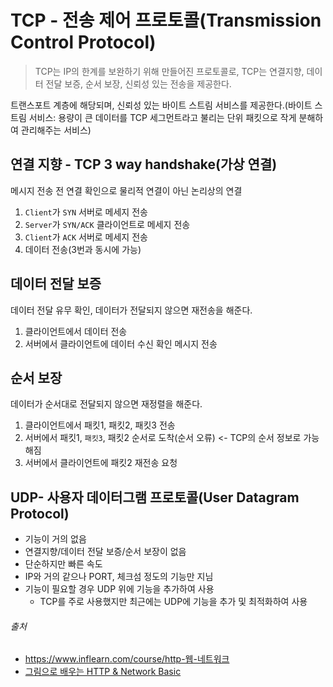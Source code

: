 # TCP - 전송 제어 프로토콜(Transmission Control Protocol)

> TCP는 IP의 한계를 보완하기 위해 만들어진 프로토콜로, TCP는 연결지향, 데이터 전달 보증, 순서 보장, 신뢰성 있는 전송을 제공한다.

트랜스포트 계층에 해당되며, 신뢰성 있는 바이트 스트림 서비스를 제공한다.(바이트 스트림 서비스: 용량이 큰 데이터를 TCP 세그먼트라고 불리는 단위 패킷으로 작게 분해하여 관리해주는 서비스)

## 연결 지향 - TCP 3 way handshake(가상 연결)

메시지 전송 전 연결 확인으로 물리적 연결이 아닌 논리상의 연결

1. `Client`가 `SYN` 서버로 메세지 전송
2. `Server`가 `SYN/ACK` 클라이언트로 메세지 전송
3. `Client`가 `ACK` 서버로 메세지 전송
4. 데이터 전송(3번과 동시에 가능)

## 데이터 전달 보증

데이터 전달 유무 확인, 데이터가 전달되지 않으면 재전송을 해준다.

1. 클라이언트에서 데이터 전송
2. 서버에서 클라이언트에 데이터 수신 확인 메시지 전송

## 순서 보장

데이터가 순서대로 전달되지 않으면 재정렬을 해준다.

1. 클라이언트에서 패킷1, 패킷2, 패킷3 전송
2. 서버에서 패킷1, `패킷3`, 패킷2 순서로 도착(순서 오류) <- TCP의 순서 정보로 가능해짐
3. 서버에서 클라이언트에 패킷2 재전송 요청

## UDP- 사용자 데이터그램 프로토콜(User Datagram Protocol)

- 기능이 거의 없음
- 연결지향/데이터 전달 보증/순서 보장이 없음
- 단순하지만 빠른 속도
- IP와 거의 같으나 PORT, 체크섬 정도의 기능만 지님
- 기능이 필요할 경우 UDP 위에 기능을 추가하여 사용
    - TCP를 주로 사용했지만 최근에는 UDP에 기능을 추가 및 최적화하여 사용

###### 출처

- https://www.inflearn.com/course/http-웹-네트워크
- [그림으로 배우는 HTTP & Network Basic](https://www.aladin.co.kr/shop/wproduct.aspx?ItemId=51908132)